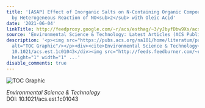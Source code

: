 ```yaml
---
title: '[ASAP] Effect of Inorganic Salts on N-Containing Organic Compounds Formed
  by Heterogeneous Reaction of NO<sub>2</sub> with Oleic Acid'
date: '2021-06-04'
linkTitle: http://feedproxy.google.com/~r/acs/esthag/~3/yJbyfDbw9Xs/acs.est.1c01043
source: 'Environmental Science & Technology: Latest Articles (ACS Publications)'
description: '<p><img src="https://pubs.acs.org/na101/home/literatum/publisher/achs/journals/content/esthag/0/esthag.ahead-of-print/acs.est.1c01043/20210604/images/medium/es1c01043_0007.gif"
  alt="TOC Graphic"/></p><div><cite>Environmental Science & Technology</cite></div><div>DOI:
  10.1021/acs.est.1c01043</div><img src="http://feeds.feedburner.com/~r/acs/esthag/~4/yJbyfDbw9Xs"
  height="1" width="1" ...'
disable_comments: true
---
```

<p><img src="https://pubs.acs.org/na101/home/literatum/publisher/achs/journals/content/esthag/0/esthag.ahead-of-print/acs.est.1c01043/20210604/images/medium/es1c01043_0007.gif" alt="TOC Graphic"/></p><div><cite>Environmental Science & Technology</cite></div><div>DOI: 10.1021/acs.est.1c01043</div><img src="http://feeds.feedburner.com/~r/acs/esthag/~4/yJbyfDbw9Xs" height="1" width="1" ...